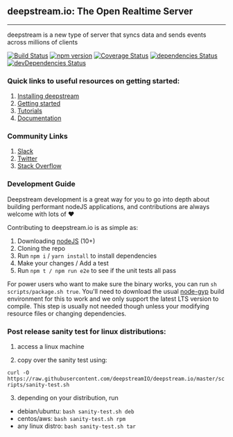 ## deepstream.io: The Open Realtime Server
----------------------------------------------
deepstream is a new type of server that syncs data and sends events across millions of clients

[![Build Status](https://travis-ci.org/deepstreamIO/deepstream.io.svg?branch=master)](https://travis-ci.org/deepstreamIO/deepstream.io) [![npm version](https://badge.fury.io/js/deepstream.io.svg)](http://badge.fury.io/js/deepstream.io) [![Coverage Status](https://coveralls.io/repos/github/deepstreamIO/deepstream.io/badge.svg?branch=master)](https://coveralls.io/github/deepstreamIO/deepstream.io?branch=master) [![dependencies Status](https://david-dm.org/deepstreamIO/deepstream.io/status.svg)](https://david-dm.org/deepstreamIO/deepstream.io) [![devDependencies Status](https://david-dm.org/deepstreamIO/deepstream.io/dev-status.svg)](https://david-dm.org/deepstreamIO/deepstream.io?type=dev)

### Quick links to useful resources on getting started:

1. [Installing deepstream](https://deepstream.io/install/)
2. [Getting started](https://deepstream.io/tutorials/core/getting-started-quickstart/)
3. [Tutorials](https://deepstream.io/tutorials/)
4. [Documentation](https://deepstream.io/docs/)

### Community Links

1. [Slack](https://deepstreamio-slack.herokuapp.com/)
2. [Twitter](https://twitter.com/deepstreamHub)
3. [Stack Overflow](https://stackoverflow.com/questions/tagged/deepstream.io)

### Development Guide

Deepstream development is a great way for you to go into depth about building performant nodeJS applications, and contributions are always welcome with lots of ❤

Contributing to deepstream.io is as simple as:

1. Downloading [nodeJS](https://nodejs.org/en/) (10+)
2. Cloning the repo
3. Run `npm i` / `yarn install` to install dependencies
4. Make your changes / Add a test
5. Run `npm t / npm run e2e` to see if the unit tests all pass

For power users who want to make sure the binary works, you can run `sh scripts/package.sh true`. You'll need to download the usual [node-gyp](https://github.com/nodejs/node-gyp) build environment for this to work and we only support the latest LTS version to compile. This step is usually not needed though unless your modifying resource files or changing dependencies.

### Post release sanity test for linux distributions:

1. access a linux machine

2. copy over the sanity test using:

`curl -O https://raw.githubusercontent.com/deepstreamIO/deepstream.io/master/scripts/sanity-test.sh`

3. depending on your distribution, run

- debian/ubuntu: `bash sanity-test.sh deb`
- centos/aws: `bash sanity-test.sh rpm`
- any linux distro: `bash sanity-test.sh tar`
